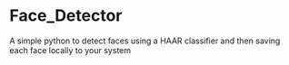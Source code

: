 # Face_Detector
A simple python to detect faces using a HAAR classifier and then saving each face locally to your system
